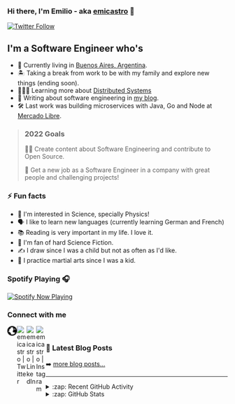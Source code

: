 ### Hi there, I'm Emilio - aka [emicastro][website] 👋

[![Twitter Follow](https://img.shields.io/twitter/follow/emicastroo?color=1DA1F2&logo=twitter&style=for-the-badge)](https://twitter.com/intent/follow?original_referer=https%3A%2F%2Fgithub.com%2FcodeSTACKr&screen_name=emicastro)

## I'm a Software Engineer who's

- 📌 Currently living in [Buenos Aires, Argentina](https://goo.gl/maps/7HmyDMUHuLdAw17Z7).
- 🏝 Taking a break from work to be with my family and explore new things (ending soon).
- 👨🏻‍💻 Learning more about [Distributed Systems](https://www.amazon.com/gp/product/1449373321)
- 📝 Writing about software engineering in [my blog](https://blog.emicastro.com).
- 🛠 Last work was building microservices with Java, Go and Node at [Mercado Libre][last-company].

> ### 2022 Goals
> 
> ✍🏽 Create content about Software Engineering and contribute to Open Source.
> 
> 👷 Get a new job as a Software Engineer in a company with great people and challenging projects!

### ⚡ Fun facts

- 🔭 I'm interested in Science, specially Physics!
- 🗣 I like to learn new languages (currently learning German and French) 
- 📚 Reading is very important in my life. I love it.
- 🤖 I'm fan of hard Science Fiction.
- ✍ I draw since I was a child but not as often as I'd like.
- 🥋 I practice martial arts since I was a kid.


### Spotify Playing 🎧

[<img src="https://spotify-now-playing-ten-eta.vercel.app/api/spotify-playing" alt="Spotify Now Playing" width="350" />](https://open.spotify.com/user/emicastro1993)

### Connect with me

[<img align="left" alt="emicastro.com" width="22px" src="https://raw.githubusercontent.com/iconic/open-iconic/master/svg/globe.svg" />][website]
[<img align="left" alt="emicastro | Twitter" width="22px" src="https://cdn.jsdelivr.net/npm/simple-icons@v3/icons/twitter.svg" />][twitter]
[<img align="left" alt="emicastro | LinkedIn" width="22px" src="https://cdn.jsdelivr.net/npm/simple-icons@v3/icons/linkedin.svg" />][linkedin]
[<img align="left" alt="emicastro | Instagram" width="22px" src="https://cdn.jsdelivr.net/npm/simple-icons@v3/icons/instagram.svg" />][instagram]

<br />

### 📕 Latest Blog Posts

<!-- BLOG-POST-LIST:START -->
<!-- BLOG-POST-LIST:END -->

➡️ [more blog posts...](https://emicastro.com/blog)

---

<details>
  <summary>:zap: Recent GitHub Activity</summary>
  
<!--START_SECTION:activity-->
1. 🎉 Merged PR [#1](https://github.com/emicastro/You-Dont-Know-JS/pull/1) in [emicastro/You-Dont-Know-JS](https://github.com/emicastro/You-Dont-Know-JS)
2. 💪 Opened PR [#1](https://github.com/emicastro/You-Dont-Know-JS/pull/1) in [emicastro/You-Dont-Know-JS](https://github.com/emicastro/You-Dont-Know-JS)
<!--END_SECTION:activity-->

</details>

<details>
  <summary>:zap: GitHub Stats</summary>

  <img align="left" alt="Emi Castro's GitHub Stats" src="https://github-readme-stats-kappa-three.vercel.app/api?username=emicastro&show_icons=true&hide_border=true&count_private=true" />
  
  ![Top Langs](https://github-readme-stats-kappa-three.vercel.app/api/top-langs/?username=emicastro&layout=compact)

</details>

[website]: https://www.emicastro.com
[last-company]: https://www.mercadolibre.com.ar
[twitter]: https://twitter.com/emicastroo
[linkedin]: https://www.linkedin.com/in/emicastro/?locale=en_US
[instagram]: https://www.instagram.com/emicastroo
